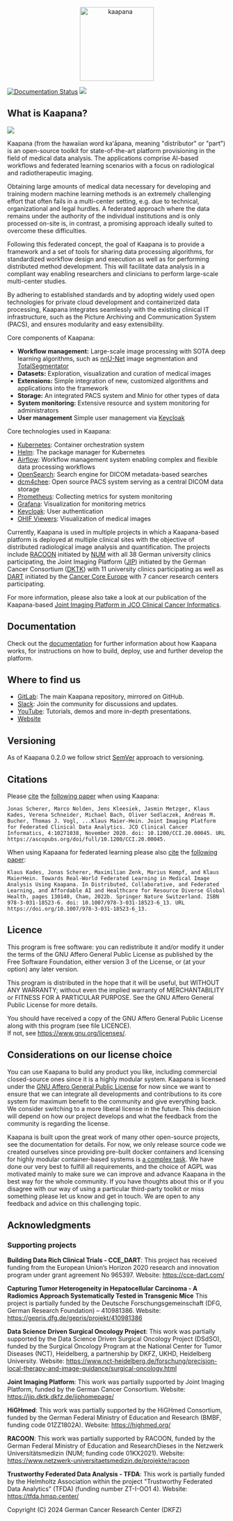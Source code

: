 
<p align="center">
 <img src="https://www.kaapana.ai/kaapana-downloads/kaapana-docs/stable/img/kaapana_logo_2.png" height=170 alt="kaapana" border="0" />
</p>

[![Documentation Status](https://readthedocs.org/projects/kaapana/badge/?version=latest)](https://kaapana.readthedocs.io/en/latest/?badge=latest)
<a href="https://join.slack.com/t/kaapana/shared_invite/zt-hilvek0w-ucabihas~jn9PDAM0O3gVQ/"><img src="https://img.shields.io/badge/chat-slack-blueviolet" /></a>

## What is Kaapana?

<p>
  <a href="https://www.kaapana.ai/kaapana-downloads/kaapana-docs/stable/gif/kaapana-v0.2.1-showcase.mp4" target="_blank">
    <img src="https://www.kaapana.ai/kaapana-downloads/kaapana-docs/stable/img/thumbnail_kaapana_vid.png" />
  </a>
</p>

Kaapana (from the hawaiian word kaʻāpana, meaning "distributor" or "part") is an open-source toolkit for state-of-the-art platform provisioning in the field of medical data analysis. The applications comprise  AI-based workflows and federated learning scenarios with a focus on radiological and radiotherapeutic imaging. 

Obtaining large amounts of medical data necessary for developing and training modern machine learning methods is an extremely challenging effort that often fails in a multi-center setting, e.g. due to technical, organizational and legal hurdles. A federated approach where the data remains under the authority of the individual institutions and is only processed on-site is, in contrast, a promising approach ideally suited to overcome these difficulties.

Following this federated concept, the goal of Kaapana is to provide a framework and a set of tools for sharing data processing algorithms, for standardized workflow design and execution as well as for performing distributed method development. This will facilitate data analysis in a compliant way enabling researchers and clinicians to perform large-scale multi-center studies.

By adhering to established standards and by adopting widely used open technologies for private cloud development and containerized data processing, Kaapana integrates seamlessly with the existing clinical IT infrastructure, such as the Picture Archiving and Communication System (PACS), and ensures modularity and easy extensibility.

Core components of Kaapana:
* **Workflow management:** Large-scale image processing with SOTA deep learning algorithms, such as [nnU-Net](https://github.com/MIC-DKFZ/nnunet) image segmentation and [TotalSegmentator](https://github.com/wasserth/TotalSegmentator)
* **Datasets:** Exploration, visualization and curation of medical images
* **Extensions:** Simple integration of new, customized algorithms and applications into the framework
* **Storage:** An integrated PACS system and Minio for other types of data
* **System monitoring:** Extensive resource and system monitoring for administrators
* **User management** Simple user management via [Keycloak](https://www.keycloak.org/)

Core technologies used in Kaapana:
* [Kubernetes](https://kubernetes.io/): Container orchestration system
* [Helm](https://helm.sh/): The package manager for Kubernetes
* [Airflow](https://airflow.apache.org/): Workflow management system enabling complex and flexible data processing workflows
* [OpenSearch](https://opensearch.org/): Search engine for DICOM metadata-based searches
* [dcm4chee](https://www.dcm4che.org/): Open source PACS system serving as a central DICOM data storage
* [Prometheus](https://github.com/prometheus/prometheus): Collecting metrics for system monitoring
* [Grafana](https://github.com/grafana/grafana): Visualization for monitoring metrics
* [Keycloak](https://www.keycloak.org/): User authentication
* [OHIF Viewers](https://ohif.org/): Visualization of medical images


Currently, Kaapana is used in multiple projects in which a Kaapana-based platform is deployed at multiple clinical sites with the objective of distributed radiological image analysis and quantification. The projects include [RACOON](https://racoon.network/) initiated by [NUM](https://www.netzwerk-universitaetsmedizin.de) with all 38 German university clinics participating, the Joint Imaging Platform ([JIP](https://jip.dktk.dkfz.de/jiphomepage/)) initiated by the German Cancer Consortium ([DKTK](https://dktk.dkfz.de/)) with 11 university clinics participating as well as [DART](https://cce-dart.com) initiated by the [Cancer Core Europe](https://cancercoreeurope.eu/) with 7 cancer research centers participating.

For more information, please also take a look at our publication of the Kaapana-based [Joint Imaging Platform in JCO Clinical Cancer Informatics](https://ascopubs.org/doi/full/10.1200/CCI.20.00045).

## Documentation

Check out the [documentation](https://kaapana.readthedocs.io/en/latest/) for further information about how Kaapana works, for instructions on how to build, deploy, use and further develop the platform.

## Where to find us
* [GitLab](https://gitlab.hzdr.de/kaapana/kaapana/): The main Kaapana repository, mirrored on GitHub.
* [Slack](https://kaapana.slack.com/): Join the community for discussions and updates.
* [YouTube](https://www.youtube.com/@KaapanaAI): Tutorials, demos and more in-depth presentations.
* [Website](https://kaapana.ai/)

## Versioning

As of Kaapana 0.2.0 we follow strict [SemVer](https://semver.org/) approach to versioning.

## Citations
Please [cite](https://ascopubs.org/action/showCitFormats?doi=10.1200/CCI.20.00045) the [following paper](https://ascopubs.org/doi/full/10.1200/CCI.20.00045) when using Kaapana:

    Jonas Scherer, Marco Nolden, Jens Kleesiek, Jasmin Metzger, Klaus Kades, Verena Schneider, Michael Bach, Oliver Sedlaczek, Andreas M. Bucher, Thomas J. Vogl, ...Klaus Maier-Hein. Joint Imaging Platform for Federated Clinical Data Analytics. JCO Clinical Cancer Informatics, 4:10271038, November 2020. doi: 10.1200/CCI.20.00045. URL https://ascopubs.org/doi/full/10.1200/CCI.20.00045.

When using Kapaana for federated learning please also [cite](https://link.springer.com/chapter/10.1007/978-3-031-18523-6_13#citeas) the [following paper](https://link.springer.com/book/10.1007/978-3-031-18523-6):

    Klaus Kades, Jonas Scherer, Maximilian Zenk, Marius Kempf, and Klaus MaierHein. Towards Real-World Federated Learning in Medical Image Analysis Using Kaapana. In Distributed, Collaborative, and Federated Learning, and Affordable AI and Healthcare for Resource Diverse Global Health, pages 130140, Cham, 2022b. Springer Nature Switzerland. ISBN 978-3-031-18523-6. doi: 10.1007/978-3-031-18523-6_13. URL https://doi.org/10.1007/978-3-031-18523-6_13.

## Licence

This program is free software: you can redistribute it and/or modify
it under the terms of the GNU Affero General Public License as published
by the Free Software Foundation, either version 3 of the License, or
(at your option) any later version.

This program is distributed in the hope that it will be useful,
but WITHOUT ANY WARRANTY; without even the implied warranty of
MERCHANTABILITY or FITNESS FOR A PARTICULAR PURPOSE.  See the
GNU Affero General Public License for more details.

You should have received a copy of the GNU Affero General Public License
along with this program (see file LICENCE).  
If not, see <https://www.gnu.org/licenses/>.

## Considerations on our license choice

You can use Kaapana to build any product you like, including commercial closed-source ones since it is a highly modular system. Kaapana is licensed under the [GNU Affero General Public License](https://www.gnu.org/licenses/agpl-3.0.en.html) for now since we want to ensure that we can integrate all developments and contributions to its core system for maximum benefit to the community and give everything back. We consider switching to a more liberal license in the future. This decision will depend on how our project develops and what the feedback from the community is regarding the license. 

Kaapana is built upon the great work of many other open-source projects, see the documentation for details. For now, we only release source code we created ourselves since providing pre-built docker containers and licensing for highly modular container-based systems is [a complex task](https://www.linuxfoundation.org/blog/2020/04/docker-containers-what-are-the-open-source-licensing-considerations/). We have done our very best to fulfill all requirements, and the choice of AGPL was motivated mainly to make sure we can improve and advance Kaapana in the best way for the whole community. If you have thoughts about this or if you disagree with our way of using a particular third-party toolkit or miss something please let us know and get in touch. We are open to any feedback and advice on this challenging topic.

## Acknowledgments

### Supporting projects

**Building Data Rich Clinical Trials - CCE_DART**: This project has received funding from the European Union’s Horizon 2020 research and innovation program under grant agreement No 965397. Website: <https://cce-dart.com/>

**Capturing Tumor Heterogeneity in Hepatocellular Carcinoma - A Radiomics Approach Systematically Tested in Transgenic Mice** This project is partially funded by the Deutsche Forschungsgemeinschaft (DFG, German Research Foundation) – 410981386. Website: <https://gepris.dfg.de/gepris/projekt/410981386>

**Data Science Driven Surgical Oncology Project**: This work was partially supported by the Data Science Driven Surgical Oncology Project (DSdSO), funded by the Surgical Oncology Program at the National Center for Tumor Diseases (NCT), Heidelberg, a partnership by DKFZ, UKHD, Heidelberg University. Website: <https://www.nct-heidelberg.de/forschung/precision-local-therapy-and-image-guidance/surgical-oncology.html>

**Joint Imaging Platform**: This work was partially supported by Joint Imaging Platform, funded by the German Cancer Consortium. Website: <https://jip.dktk.dkfz.de/jiphomepage/>

**HiGHmed**: This work was partially supported by the HiGHmed Consortium, funded by the German Federal Ministry of Education and Research (BMBF, funding code 01ZZ1802A). Website: <https://highmed.org/>

**RACOON**: This work was partially supported by RACOON, funded by the German Federal Ministry of Education and ResearchDieses in the Netzwerk Universitätsmedizin (NUM; funding code 01KX2021). Website: <https://www.netzwerk-universitaetsmedizin.de/projekte/racoon>

**Trustworthy Federated Data Analysis - TFDA**: This work is partially funded by the Helmholtz Association within the project "Trustworthy Federated Data Analytics” (TFDA) (funding number
ZT-I-OO1 4). Website: <https://tfda.hmsp.center/>

Copyright (C) 2024  German Cancer Research Center (DKFZ)
